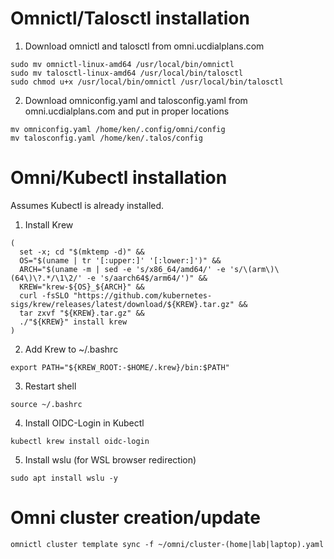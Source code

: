 # Omnictl/Talosctl installation
1. Download omnictl and talosctl from omni.ucdialplans.com
```
sudo mv omnictl-linux-amd64 /usr/local/bin/omnictl
sudo mv talosctl-linux-amd64 /usr/local/bin/talosctl
sudo chmod u+x /usr/local/bin/omnictl /usr/local/bin/talosctl
```
2. Download omniconfig.yaml and talosconfig.yaml from omni.ucdialplans.com and put in proper locations
```
mv omniconfig.yaml /home/ken/.config/omni/config
mv talosconfig.yaml /home/ken/.talos/config
```
# Omni/Kubectl installation
Assumes Kubectl is already installed.
1. Install Krew
```
(
  set -x; cd "$(mktemp -d)" &&
  OS="$(uname | tr '[:upper:]' '[:lower:]')" &&
  ARCH="$(uname -m | sed -e 's/x86_64/amd64/' -e 's/\(arm\)\(64\)\?.*/\1\2/' -e 's/aarch64$/arm64/')" &&
  KREW="krew-${OS}_${ARCH}" &&
  curl -fsSLO "https://github.com/kubernetes-sigs/krew/releases/latest/download/${KREW}.tar.gz" &&
  tar zxvf "${KREW}.tar.gz" &&
  ./"${KREW}" install krew
)
```

2. Add Krew to ~/.bashrc
```
export PATH="${KREW_ROOT:-$HOME/.krew}/bin:$PATH"
```

3. Restart shell
```
source ~/.bashrc
```

4. Install OIDC-Login in Kubectl
```
kubectl krew install oidc-login
```

5. Install wslu (for WSL browser redirection)
```
sudo apt install wslu -y
```

# Omni cluster creation/update
```
omnictl cluster template sync -f ~/omni/cluster-(home|lab|laptop).yaml
```